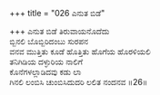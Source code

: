 +++
title = "026 ಎನುತ ಬಿಡೆ"

+++
ಎನುತ ಬಿಡೆ ತಿರುವಾಯನೊದೆದು  
ಬ್ಬಿನಲಿ ಬೊಬ್ಬಿರಿದಂಬು ಸುರಪನ  
ವನವ ಮುತ್ತಿತು ಕೂಡೆ ಹೊತ್ತಿತು ಹೊಗೆಯ ಹೊರಳಿಯಲಿ  
ತನಿಗಿಡಿಯ ದಳ್ಳುರಿಯ ನಾಲಿಗೆ  
ಕೊನೆಗಳಲ್ಲಾಡಿದವು ಕಡು ಲಾ  
ಗಿನಲಿ ಲಂಬಿಸಿ ಚುಂಬಿಸಿದುದರಿ ಲಲಿತ ನಂದನವ     ॥26॥